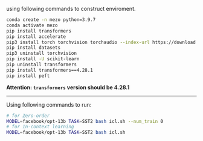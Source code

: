 using following commands to construct enviroment.

```bash
conda create -n mezo python=3.9.7
conda activate mezo
pip install transformers
pip install accelerate
pip3 install torch torchvision torchaudio --index-url https://download.pytorch.org/whl/cu118
pip install datasets
pip3 uninstall torchvision
pip install -U scikit-learn
pip uninstall transformers
pip install transformers==4.28.1
pip install peft
```

**Attention: `transformers` version should be 4.28.1**

---

Using following commands to run:

```bash
# for Zero-order
MODEL=facebook/opt-13b TASK=SST2 bash icl.sh --num_train 0
# for In-context learning
MODEL=facebook/opt-13b TASK=SST2 bash icl.sh
```